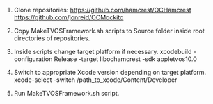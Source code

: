 1. Clone repositories:
    https://github.com/hamcrest/OCHamcrest
    https://github.com/jonreid/OCMockito

2. Copy MakeTVOSFramework.sh scripts to Source folder inside root directories of repositories.

3. Inside scripts change target platform if necessary.
    xcodebuild -configuration Release -target libochamcrest -sdk appletvos10.0

4. Switch to appropriate Xcode version depending on target platform.
    xcode-select -switch /path_to_xcode/Content/Developer

5. Run MakeTVOSFramework.sh script.